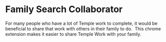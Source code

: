 # Family Search Collaborator
For many people who have a lot of Temple work to complete, it would be beneficial to share that work with others in their family to do.  This chrome extension makes it easier to share Temple Work with your family.
